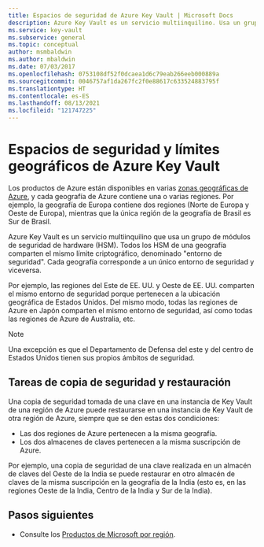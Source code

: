 ```yaml
---
title: Espacios de seguridad de Azure Key Vault | Microsoft Docs
description: Azure Key Vault es un servicio multiinquilino. Usa un grupo de HSM en cada región de Azure. Todas las regiones de una geografía comparten un límite criptográfico.
ms.service: key-vault
ms.subservice: general
ms.topic: conceptual
author: msmbaldwin
ms.author: mbaldwin
ms.date: 07/03/2017
ms.openlocfilehash: 0753108df52f0dcaea1d6c79eab266eeb000889a
ms.sourcegitcommit: 0046757af1da267fc2f0e88617c633524883795f
ms.translationtype: HT
ms.contentlocale: es-ES
ms.lasthandoff: 08/13/2021
ms.locfileid: "121747225"
---
```

# <a name="azure-key-vault-security-worlds-and-geographic-boundaries"></a>Espacios de seguridad y límites geográficos de Azure Key Vault

Los productos de Azure están disponibles en varias [zonas geográficas de Azure](https://azure.microsoft.com/global-infrastructure/geographies/), y cada geografía de Azure contiene una o varias regiones. Por ejemplo, la geografía de Europa contiene dos regiones (Norte de Europa y Oeste de Europa), mientras que la única región de la geografía de Brasil es Sur de Brasil.

Azure Key Vault es un servicio multiinquilino que usa un grupo de módulos de seguridad de hardware (HSM). Todos los HSM de una geografía comparten el mismo límite criptográfico, denominado "entorno de seguridad". Cada geografía corresponde a un único entorno de seguridad y viceversa.

Por ejemplo, las regiones del Este de EE. UU. y Oeste de EE. UU. comparten el mismo entorno de seguridad porque pertenecen a la ubicación geográfica de Estados Unidos. Del mismo modo, todas las regiones de Azure en Japón comparten el mismo entorno de seguridad, así como todas las regiones de Azure de Australia, etc.

>[!NOTE]
> Una excepción es que el Departamento de Defensa del este y del centro de Estados Unidos tienen sus propios ámbitos de seguridad.

## <a name="backup-and-restore-behavior"></a>Tareas de copia de seguridad y restauración

Una copia de seguridad tomada de una clave en una instancia de Key Vault de una región de Azure puede restaurarse en una instancia de Key Vault de otra región de Azure, siempre que se den estas dos condiciones:

- Las dos regiones de Azure pertenecen a la misma geografía.
- Los dos almacenes de claves pertenecen a la misma suscripción de Azure.

Por ejemplo, una copia de seguridad de una clave realizada en un almacén de claves del Oeste de la India se puede restaurar en otro almacén de claves de la misma suscripción en la geografía de la India (esto es, en las regiones Oeste de la India, Centro de la India y Sur de la India).

## <a name="next-steps"></a>Pasos siguientes

- Consulte los [Productos de Microsoft por región](https://azure.microsoft.com/regions/services/).
